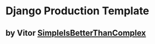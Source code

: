 #  Django Production Template
## by Vitor  [SimpleIsBetterThanComplex](https://simpleisbetterthancomplex.com)

